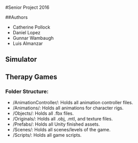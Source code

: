 #Senior Project 2016


##Authors

+ Catherine Pollock
+ Daniel Lopez
+ Gunnar Wambaugh
+ Luis Almanzar

## Simulator

## Therapy Games

### Folder Structure:
* /AnimationController/: Holds all animation controller files.
* /Animations/: Holds all animations for character rigs.
* /Objects/: Holds all .fbx files.
* /Originals/: Holds all .obj, .mtl, and texture files.
* /Prefabs/: Holds all Unity finished assets.
* /Scenes/: Holds all scenes/levels of the game.
* /Scripts/: Holds all game scripts.